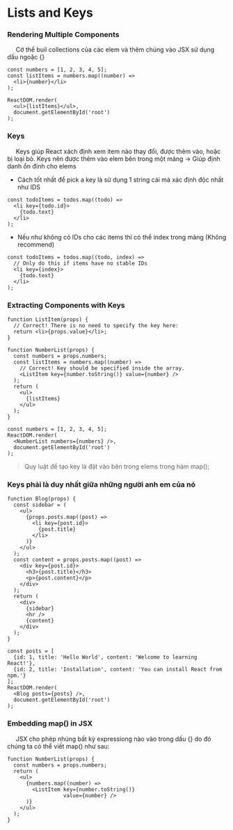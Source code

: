 ﻿# Lists and Keys


### Rendering Multiple Components
&nbsp;&nbsp;&nbsp;&nbsp; Cớ thể buil collections của các elem và thêm chúng vào JSX sử dụng dấu ngoặc {}

```JSX
const numbers = [1, 2, 3, 4, 5];
const listItems = numbers.map((number) =>
  <li>{number}</li>
);

ReactDOM.render(
  <ul>{listItems}</ul>,
  document.getElementById('root')
);
```


### Keys
&nbsp;&nbsp;&nbsp;&nbsp; Keys giúp React xách định xem item nào thay đổi, được thêm vào, hoặc bị loại bỏ. Keys nên được thêm vào elem bên trong một mảng -> Giúp định danh ổn đinh cho elems

- Cách tốt nhất để pick a key là sử dụng 1 string cái mà xác định độc nhất như IDS
```JSX
const todoItems = todos.map((todo) =>
  <li key={todo.id}>
    {todo.text}
  </li>
);
```
- Nếu như không có IDs cho các items thì có thể index trong mảng (Không recommend)
```JSX
const todoItems = todos.map((todo, index) =>
  // Only do this if items have no stable IDs
  <li key={index}>
    {todo.text}
  </li>
);
```

### Extracting Components with Keys
```JSX
function ListItem(props) {
  // Correct! There is no need to specify the key here:
  return <li>{props.value}</li>;
}

function NumberList(props) {
  const numbers = props.numbers;
  const listItems = numbers.map((number) =>
    // Correct! Key should be specified inside the array.
    <ListItem key={number.toString()} value={number} />
  );
  return (
    <ul>
      {listItems}
    </ul>
  );
}

const numbers = [1, 2, 3, 4, 5];
ReactDOM.render(
  <NumberList numbers={numbers} />,
  document.getElementById('root')
);
```
> Quy luật để tạo key là đặt vào bên trong elems trong hàm map();

### Keys phải là duy nhất giữa những người anh em của nó 
```JSX
function Blog(props) {
  const sidebar = (
    <ul>
      {props.posts.map((post) =>
        <li key={post.id}>
          {post.title}
        </li>
      )}
    </ul>
  );
  const content = props.posts.map((post) =>
    <div key={post.id}>
      <h3>{post.title}</h3>
      <p>{post.content}</p>
    </div>
  );
  return (
    <div>
      {sidebar}
      <hr />
      {content}
    </div>
  );
}

const posts = [
  {id: 1, title: 'Hello World', content: 'Welcome to learning React!'},
  {id: 2, title: 'Installation', content: 'You can install React from npm.'}
];
ReactDOM.render(
  <Blog posts={posts} />,
  document.getElementById('root')
);
```

### Embedding map() in JSX
&nbsp;&nbsp;&nbsp;&nbsp; JSX cho phép nhúng bất kỳ expressiong nào vào trong dấu {} do đó chúng ta có thể viết map() như sau:
```JSX
function NumberList(props) {
  const numbers = props.numbers;
  return (
    <ul>
      {numbers.map((number) =>
        <ListItem key={number.toString()}
                  value={number} />
      )}
    </ul>
  );
}
```